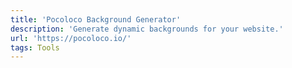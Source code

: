 ```yaml
---
title: 'Pocoloco Background Generator'
description: 'Generate dynamic backgrounds for your website.'
url: 'https://pocoloco.io/'
tags: Tools
---
```

